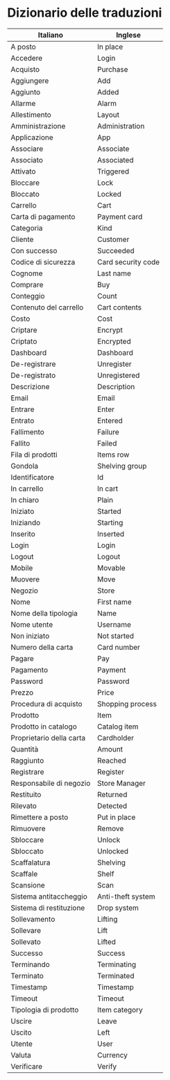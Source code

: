 # Dizionario delle traduzioni

|Italiano                |Inglese           |
|------------------------|------------------|
|A posto                 |In place          |
|Accedere                |Login             |
|Acquisto                |Purchase          |
|Aggiungere              |Add               |
|Aggiunto                |Added             |
|Allarme                 |Alarm             |
|Allestimento            |Layout            |
|Amministrazione         |Administration    |
|Applicazione            |App               |
|Associare               |Associate         |
|Associato               |Associated        |
|Attivato                |Triggered         |
|Bloccare                |Lock              |
|Bloccato                |Locked            |
|Carrello                |Cart              |
|Carta di pagamento      |Payment card      |
|Categoria               |Kind              |
|Cliente                 |Customer          |
|Con successo            |Succeeded         |
|Codice di sicurezza     |Card security code|
|Cognome                 |Last name         |
|Comprare                |Buy               |
|Conteggio               |Count             |
|Contenuto del carrello  |Cart contents     |
|Costo                   |Cost              |
|Criptare                |Encrypt           |
|Criptato                |Encrypted         |
|Dashboard               |Dashboard         |
|De-registrare           |Unregister        |
|De-registrato           |Unregistered      |
|Descrizione             |Description       |
|Email                   |Email             |
|Entrare                 |Enter             |
|Entrato                 |Entered           |
|Fallimento              |Failure           |
|Fallito                 |Failed            |
|Fila di prodotti        |Items row         |
|Gondola                 |Shelving group    |
|Identificatore          |Id                |
|In carrello             |In cart           |
|In chiaro               |Plain             |
|Iniziato                |Started           |
|Iniziando               |Starting          |
|Inserito                |Inserted          |
|Login                   |Login             |
|Logout                  |Logout            |
|Mobile                  |Movable           |
|Muovere                 |Move              |
|Negozio                 |Store             |
|Nome                    |First name        |
|Nome della tipologia    |Name              |
|Nome utente             |Username          |
|Non iniziato            |Not started       |
|Numero della carta      |Card number       |
|Pagare                  |Pay               |
|Pagamento               |Payment           |
|Password                |Password          |
|Prezzo                  |Price             |
|Procedura di acquisto   |Shopping process  |
|Prodotto                |Item              |
|Prodotto in catalogo    |Catalog item      |
|Proprietario della carta|Cardholder        |
|Quantità                |Amount            |
|Raggiunto               |Reached           |
|Registrare              |Register          |
|Responsabile di negozio |Store Manager     |
|Restituito              |Returned          |
|Rilevato                |Detected          |
|Rimettere a posto       |Put in place      |
|Rimuovere               |Remove            |
|Sbloccare               |Unlock            |
|Sbloccato               |Unlocked          |
|Scaffalatura            |Shelving          |
|Scaffale                |Shelf             |
|Scansione               |Scan              |
|Sistema antitaccheggio  |Anti-theft system |
|Sistema di restituzione |Drop system       |
|Sollevamento            |Lifting           |
|Sollevare               |Lift              |
|Sollevato               |Lifted            |
|Successo                |Success           |
|Terminando              |Terminating       |
|Terminato               |Terminated        |
|Timestamp               |Timestamp         |
|Timeout                 |Timeout           |
|Tipologia di prodotto   |Item category     |
|Uscire                  |Leave             |
|Uscito                  |Left              |
|Utente                  |User              |
|Valuta                  |Currency          |
|Verificare              |Verify            |
